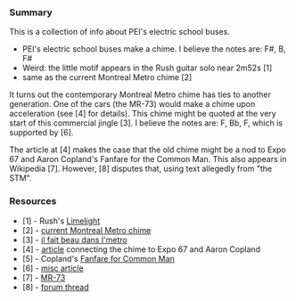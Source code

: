 
### Summary

This is a collection of info about PEI's electric school buses.

* PEI's electric school buses make a chime. I believe the notes are: F#, B, F#
* Weird: the little motif appears in the Rush guitar solo near 2m52s [1]
* same as the current Montreal Metro chime [2]

It turns out the contemporary Montreal Metro chime has ties to another generation. One of 
the cars (the MR-73) would make a chime upon acceleration (see [4] for details). This chime might be quoted at the very start of this commercial jingle [3]. I believe the notes are: F, Bb, F, which is supported by [6].

The article at [4] makes the case that the old chime might be a nod to Expo 67 and Aaron Copland's Fanfare for the Common Man. This also appears in Wikipedia [7]. However, [8] disputes that, using text allegedly from "the STM".

### Resources

* [1] - Rush's [Limelight](https://www.youtube.com/watch?v=ZiRuj2_czzw)
* [2] - [current Montreal Metro chime](https://www.youtube.com/watch?v=HBxbX6RbovY)
* [3] - [il fait beau dans l'metro](https://www.youtube.com/watch?v=DcC31r1BxBY)
* [4] - [article](https://kaleidophonic.wordpress.com/2012/06/19/fanfare-for-the-common-man-montreals-melodious-metro/) connecting the chime to Expo 67 and Aaron Copland
* [5] - Copland's [Fanfare for Common Man](https://musescore.com/user/38235231/scores/1325516)
* [6] - [misc article](http://spacing.ca/montreal/2009/10/10/metro-melody-dou-dou-dou-doomed/)
* [7] - [MR-73](https://en.wikipedia.org/wiki/MR-73)
* [8] - [forum thread](https://urbantoronto.ca/forum/threads/new-montreal-metro-door-chime-%C3%A2%E2%82%AC%E2%80%9D-dou-dou-dou.13879/)
